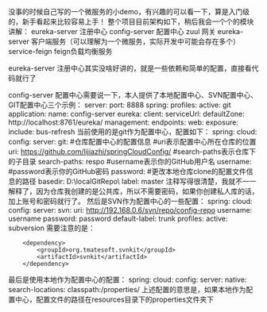 没事的时候自己写的一个微服务的小demo，有兴趣的可以看一下，算是入门级的，新手看起来比较容易上手！
整个项目目前架构如下，稍后我会一个个的模块讲解：
eureka-server   注册中心
config-server   配置中心
zuul            网关
eureka-server   客户端服务（可以理解为一个微服务，实际开发中可能会存在多个）
service-feign   feign负载均衡服务

eureka-server 注册中心其实没啥好讲的，就是一些依赖和简单的配置，直接看代码就行了

config-server 配置中心需要说一下，本人提供了本地配置中心、SVN配置中心、GIT配置中心三个示例：
server:
  port: 8888
spring:
  profiles:
    active: git
  application:
    name: config-server
eureka:
  client:
    serviceUrl:
      defaultZone: http://localhost:8761/eureka/
management:
  endpoints:
    web:
      exposure:
        include: bus-refresh
当前使用的是git作为配置中心，配置如下：
spring:
  cloud:
    config:
      server:
        git:
        #仓库配置中心的配置信息
        #uri表示配置中心所在仓库的位置
          uri: https://github.com/lijiazhi/springCloudConfig/
          #search-paths表示仓库下的子目录
          search-paths: respo
          #username表示你的GitHub用户名
          username:
          #password表示你的GitHub密码
          password:
          #更改本地仓库clone的配置文件信息的路径
          basedir: D:\\localGitRepo\\
      label: master
      注释写得很清楚，我就不一一解释了，因为仓库我创建的是公共库，所以不需要密码，如果你创建私人库的话，加上账号和密码就行了。
      然后是SVN作为配置中心的一些配置：
spring:
  cloud:
    config:
      server:
        svn:
          uri: http://192.168.0.6/svn/repo/config-repo
          username: username
          password: password
        default-label: trunk
  profiles:
    active: subversion
需要注意的是：
<!--使用svn配置中心需引入此包-->
        <dependency>
            <groupId>org.tmatesoft.svnkit</groupId>
            <artifactId>svnkit</artifactId>
        </dependency>
最后是使用本地作为配置中心的配置：
spring:
  cloud:
    config:
      server:
        native:
          search-locations: classpath:/properties/
上述配置的意思是，如果本地作为配置中心，配置文件的路径在resources目录下的properties文件夹下
    
